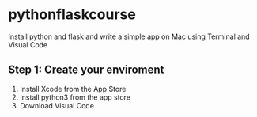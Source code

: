 # pythonflaskcourse
Install python and flask and write a simple app on Mac using Terminal and Visual Code

## Step 1: Create your enviroment
1. Install Xcode from the App Store
2. Install python3 from the app store 
3. Download Visual Code
